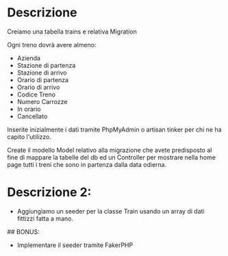 # Descrizione
Creiamo una tabella trains e relativa Migration

Ogni treno dovrà avere almeno:

- Azienda
- Stazione di partenza
- Stazione di arrivo
- Orario di partenza
- Orario di arrivo
- Codice Treno
- Numero Carrozze
- In orario
- Cancellato

<!-- È probabile che siano necessarie altre colonne per far funzionare la tabella nel modo corretto  -->

Inserite inizialmente i dati tramite PhpMyAdmin o artisan tinker per chi ne ha capito l'utilizzo.

Create il modello Model relativo alla migrazione che avete predisposto al fine di mappare la tabelle del db ed un Controller per mostrare nella home page tutti i treni che sono in partenza dalla data odierna.

# Descrizione 2:

- Aggiungiamo un seeder per la classe Train usando un array di dati fittizzi fatta a mano.

## BONUS: 
- Implementare il seeder tramite FakerPHP

<!-- Problemi di branch: Head detached

ariannasalvini@MBP-di-Arianna laravel-migration-seeder % git branch
* (HEAD detached from d4ffe75)
  main
ariannasalvini@MBP-di-Arianna laravel-migration-seeder % git checkout main
Warning: you are leaving 1 commit behind, not connected to
any of your branches:

  03918bd Add second decription in readme file

If you want to keep it by creating a new branch, this may be a good time
to do so with:

 git branch <new-branch-name> 03918bd

Switched to branch 'main'
Your branch is up to date with 'origin/main'.
ariannasalvini@MBP-di-Arianna laravel-migration-seeder % 
ariannasalvini@MBP-di-Arianna laravel-migration-seeder % git branch readme-edit 03918bd      
ariannasalvini@MBP-di-Arianna laravel-migration-seeder %                    

Infine andare sul comitt da pushare, click col desto create branch
Poi cliccare sulla brach (nella scheda che si apre) e fare Merge branch. -->